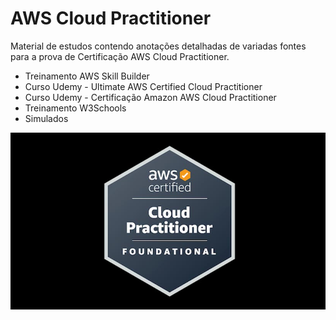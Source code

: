 # AWS Cloud Practitioner

Material de estudos contendo anotações detalhadas de variadas fontes para a prova de Certificação AWS Cloud Practitioner.

- Treinamento AWS Skill Builder
- Curso Udemy - Ultimate AWS Certified Cloud Practitioner
- Curso Udemy - Certificação Amazon AWS Cloud Practitioner
- Treinamento W3Schools
- Simulados

![image](https://github.com/leandrobeandrade/aws-training/blob/master/aws-logo.jpg)
